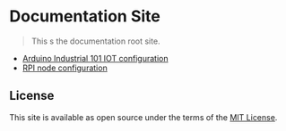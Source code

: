 # Documentation Site

> This s the documentation root site.

- [Arduino Industrial 101 IOT configuration](/arduino_industrial_101.md)
- [RPI node configuration](/rpi_node.md)

## License

This site is available as open source under the terms of the [MIT License](http://opensource.org/licenses/MIT).

